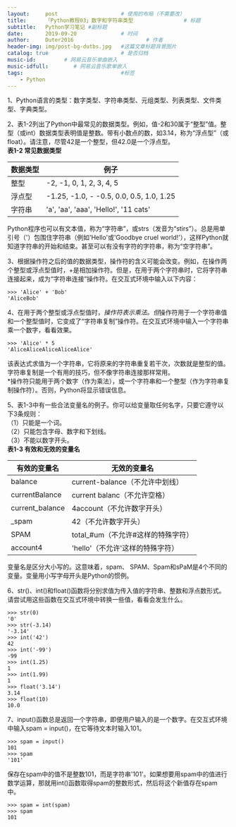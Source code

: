 ```yaml
---
layout:     post   				    # 使用的布局（不需要改）
title:      「Python教程03」数字和字符串类型 				# 标题 
subtitle:   Python学习笔记 #副标题
date:       2019-09-20 				# 时间
author:     Duter2016 						# 作者
header-img: img/post-bg-dutbs.jpg 	#这篇文章标题背景图片
catalog: true 						# 是否归档
music-id:         # 网易云音乐单曲嵌入
music-idfull:        # 网易云音乐歌单嵌入
tags:								#标签
    - Python
---
```



1、Python语言的类型：数字类型、字符串类型、元组类型、列表类型、文件类型、字典类型。

2、表1-2列出了Python中最常见的数据类型。例如，值-2和30属于“整型”值。整型（或int）数据类型表明值是整数。带有小数点的数，如3.14，称为“浮点型”（或float）。请注意，尽管42是一个整型，但42.0是一个浮点型。  
**表1-2 常见数据类型**  

数据类型|例子
-|-
整型|	-2, -1, 0, 1, 2, 3, 4, 5
浮点型|	-1.25, -1.0, - -0.5, 0.0, 0.5, 1.0, 1.25
字符串|	'a', 'aa', 'aaa', 'Hello!', '11 cats'

Python程序也可以有文本值，称为“字符串”，或strs（发音为“stirs”）。总是用单引号（'）包围住字符串（例如'Hello'或'Goodbye cruel world!'），这样Python就知道字符串的开始和结束。甚至可以有没有字符的字符串，称为“空字符串”。

3、根据操作符之后的值的数据类型，操作符的含义可能会改变。例如，在操作两个整型或浮点型值时，+是相加操作符。但是，在用于两个字符串时，它将字符串连接起来，成为“字符串连接”操作符。在交互式环境中输入以下内容：

	>>> 'Alice' + 'Bob'
	'AliceBob'

4、在用于两个整型或浮点型值时，­*­操作符表示乘法。但­*­操作符用于一个字符串值和一个整型值时，它变成了“字符串复制”操作符。在交互式环境中输入一个字符串乘一个数字，看看效果。

	>>> 'Alice' * 5
	'AliceAliceAliceAliceAlice'

该表达式求值为一个字符串，它将原来的字符串重复若干次，次数就是整型的值。字符串复制是一个有用的技巧，但不像字符串连接那样常用。  
*操作符只能用于两个数字（作为乘法），或一个字符串和一个整型（作为字符串复制操作符）。否则，Python将显示错误信息。

5、表1-3中有一些合法变量名的例子。你可以给变量取任何名字，只要它遵守以下3条规则：  
（1）只能是一个词。  
（2）只能包含字母、数字和下划线。  
（3）不能以数字开头。  
**表1-3 有效和无效的变量名**  

有效的变量名|无效的变量名
-|-
balance|	current-balance（不允许中划线）
currentBalance|	current balanc（不允许空格）
current_balance|	4account（不允许数字开头）
_spam|	42（不允许数字开头）
SPAM|	total_#um（不允许#这样的特殊字符）
account4|	'hello'（不允许'这样的特殊字符）

变量名是区分大小写的。这意味着，spam、 SPAM、Spam和sPaM是4个不同的变量。变量用小写字母开头是Python的惯例。

6、str()、int()和float()函数将分别求值为传入值的字符串、整数和浮点数形式。请尝试用这些函数在交互式环境中转换一些值，看看会发生什么。

	>>> str(0)
	'0'
	>>> str(-3.14)
	'-3.14'
	>>> int('42')
	42
	>>> int('-99')
	-99
	>>> int(1.25)
	1
	>>> int(1.99)
	1
	>>> float('3.14')
	3.14
	>>> float(10)
	10.0

7、input()函数总是返回一个字符串，即便用户输入的是一个数字。在交互式环境中输入spam = input()，在它等待文本时输入101。

	>>> spam = input()
	101
	>>> spam
	'101'

保存在spam中的值不是整数101，而是字符串'101'。如果想要用spam中的值进行数学运算，那就用int()函数取得spam的整数形式，然后将这个新值存在spam中。

	>>> spam = int(spam)
	>>> spam
	101
